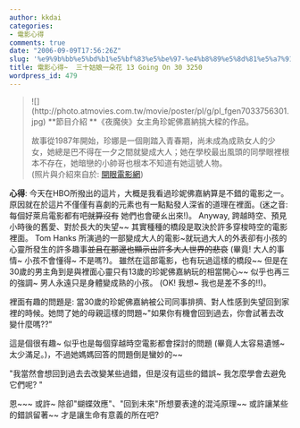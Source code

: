 ```yaml
---
author: kkdai
categories:
- 電影心得
comments: true
date: "2006-09-09T17:56:26Z"
slug: '%e9%9b%bb%e5%bd%b1%e5%bf%83%e5%be%97-%e4%b8%89%e5%8d%81%e5%a7%91%e5%a8%98%e4%b8%80%e6%9c%b5%e8%8a%b1-13-going-on-30-3250'
title: 電影心得~  三十姑娘一朵花 13 Going On 30 3250
wordpress_id: 479
---
```


<blockquote>![](http://photo.atmovies.com.tw/movie/poster/pl/g/pl_fgen7033756301.jpg)  
**節目介紹  
**<!--////把paragraphformat newline製造的空白取代為  
////--><!--////把多餘的BR取代為一個  
////-->《夜魔俠》女主角珍妮佛嘉納挑大樑的作品。  
  
故事從1987年開始，珍娜是一個剛踏入青春期，尚未成為成熟女人的少女，她總是巴不得在一夕之間就變成大人；她在學校最出風頭的同學眼裡根本不存在，她暗戀的小帥哥也根本不知道有她這號人物。  
(照片與介紹來自於: [開眼電影網](http://app.atmovies.com.tw/photo/photo.cfm?action=poster&film_id=fgen70337563))
> 
> </blockquote>

**心得**: 今天在HBO所撥出的這片，大概是我看過珍妮佛嘉納算是不錯的電影之一。原因就在於這片不僅僅有喜劇的元素也有一點點發人深省的道理在裡面。(迷之音: 每個好萊烏電影都有吧~~就算沒有~~ 她們也會硬ㄠ出來!)。 Anyway, 跨越時空、預見小時後的舊愛、對於長大的失望~~ 其實種種的橋段是取決於許多穿梭時空的電影裡面。 Tom Hanks 所演過的一部變成大人的電影~就玩過大人的外表卻有小孩的心靈所發生的許多趣事~~並且在那邊也顯示出許多大人世界的悲哀~~ (畢竟! 大人的事情~ 小孩不會懂得~ 不是嗎?)。 雖然在這部電影，也有玩過這樣的橋段~~ 但是在30歲的男主角到是與裡面心靈只有13歲的珍妮佛嘉納玩的相當開心~~ 似乎也再三的強調~ 男人永遠只是身體變成熟的小孩。 (OK! 我想~ 我也是差不多的!!)。 

裡面有趣的問題是: 當30歲的珍妮佛嘉納被公司同事排擠、對人性感到失望回到家裡的時候。她問了她的母親這樣的問題~"如果你有機會回到過去，你會試著去改變什麼嗎??"

這是個很有趣~ 似乎也是每個穿越時空電影都會探討的問題 (畢竟人太容易遺憾~ 太少滿足。)，不過她媽媽回答的問題倒是蠻妙的~~   


"我當然會想回到過去去改變某些過錯，但是沒有這些的錯誤~ 我怎麼學會去避免它們呢? "

恩~~~  或許~ 除卻"蝴蝶效應"、"回到未來"所想要表達的混沌原理~~  或許讓某些的錯誤留著~~ 才是讓生命有意義的所在吧?

